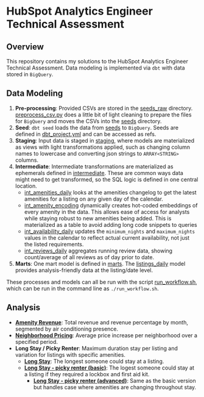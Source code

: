 # HubSpot Analytics Engineer Technical Assessment

## Overview

This repository contains my solutions to the HubSpot Analytics Engineer Technical Assessment. Data modeling is implemented via `dbt` with data stored in `BigQuery`.

## Data Modeling

1. **Pre-processing**: Provided CSVs are stored in the [seeds_raw](dbt_project/seeds_raw/) directory. [preprocess_csv.py](dbt_project/scripts/preprocess_csv.py) does a little bit of light cleaning to prepare the files for `BigQuery` and moves the CSVs into the [seeds](dbt_project/seeds/) directory.
1. **Seed**: `dbt seed` loads the data from [seeds](dbt_project/seeds/) to `BigQuery`. Seeds are defined in [dbt_project.yml](dbt_project/dbt_project.yml) and can be accessed as refs.
1. **Staging**: Input data is staged in [staging](dbt_project/models/staging/), where models are materialized as views with light transformations applied, such as changing column names to lowercase and converting json strings to `ARRAY<STRING>` columns.
1. **Intermediate**: Intermediate transformations are materialized as ephemerals defined in [intermediate](dbt_project/models/intermediate/). These are common ways data might need to get transformed, so the SQL logic is defined in one central location.
    *   [int_amenities_daily](dbt_project/models/intermediate/int_amenities_daily.sql) looks at the amenities changelog to get the latest amenities for a listing on any given day of the calendar.
    *   [int_amenity_encoding](dbt_project/models/intermediate/int_amenity_encoding.sql) dynamically creates hot-coded embeddings of every amenity in the data. This allows ease of access for analysts while staying robust to new amenities being added. This is materialized as a table to avoid adding long code snippets to queries
    *   [int_availability_daily](dbt_project/models/intermediate/int_availability_daily.sql) updates the `minimum_nights` and `maximum_nights` values in the calendar to reflect actual current availability, not just the listed requirements.
    *   [int_reviews_daily](dbt_project/models/intermediate/int_reviews_daily.sql) aggregates running review data, showing count/average of all reviews as of day prior to date.
1. **Marts**: One mart model is defined in [marts](dbt_project/models/marts/). The [listings_daily](dbt_project/models/marts/listings_daily.sql) model provides analysis-friendly data at the listing/date level.

These processes and models can all be run with the script [run_workflow.sh](dbt_project/run_workflow.sh), which can be run in the command line as `./run_workflow.sh`.

## Analysis

- **[Amenity Revenue](dbt_project/analyses/01_amenity_review.sql)**: Total revenue and revenue percentage by month, segmented by air conditioning presence.
- **[Neighborhood Pricing](dbt_project/analyses/02_neighborhood_pricing.sql)**: Average price increase per neighborhood over a specified period.
- **Long Stay / Picky Renter**: Maximum duration stay per listing and variation for listings with specific amenities.
    - **[Long Stay](dbt_project/analyses/03A_longstay.sql)**: The longest someone could stay at a listing.
    - **[Long Stay - picky renter (basic)](dbt_project/analyses/03B_picky_renter__basic.sql)**: The logest someone could stay at a listing if they required a lockbox and first aid kit.
        - **[Long Stay - picky renter (advanced)](dbt_project/analyses/03B_picky_renter_advanced.sql)**: Same as the basic version but handles case where amenities are changing throughout stay.
